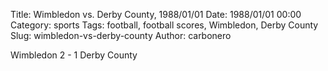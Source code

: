 Title: Wimbledon vs. Derby County, 1988/01/01
Date: 1988/01/01 00:00
Category: sports
Tags: football, football scores, Wimbledon, Derby County
Slug: wimbledon-vs-derby-county
Author: carbonero


Wimbledon 2 - 1 Derby County
